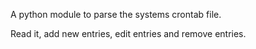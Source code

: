A python module to parse the systems crontab file.

Read it, add new entries, edit entries and remove entries.
